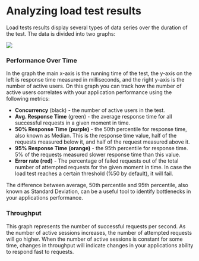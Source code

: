 # Analyzing load test results

Load tests results display several types of data series over the duration of the test. The data is divided into two graphs:

![](<../../.gitbook/assets/image (15).png>)

### Performance Over Time

In the graph the main x-axis is the running time of the test, the y-axis on the left is response time measured in milliseconds, and the right y-axis is the number of active users. On this graph you can track how the number of active users correlates with your application performance using the following metrics:

* **Concurrency** (black) - the number of active users in the test.
* **Avg. Response Time** (green) - the average response time for all successful requests in a given moment in time.
* **50% Response Time** **(purple)** - the 50th percentile for response time, also known as Median. This is the response time value, half of the requests measured below it, and half of the request measured above it.
* **95% Response Time** **(orange)** - the 95th percentile for response time. 5% of the requests measured slower response time than this value.
* **Error rate (red)** - The percentage of failed requests out of the total number of attempted requests for the given moment in time. In case the load test reaches a certain threshold (%50 by default), it will fail.

The difference between average, 50th percentile and 95th percentile, also known as Standard Deviation, can be a useful tool to identify bottlenecks in your applications performance.

### Throughput

This graph represents the number of successful requests per second. As the number of active sessions increases, the number of attempted requests will go higher. When the number of active sessions is constant for some time, changes in throughput will indicate changes in your applications ability to respond fast to requests.
